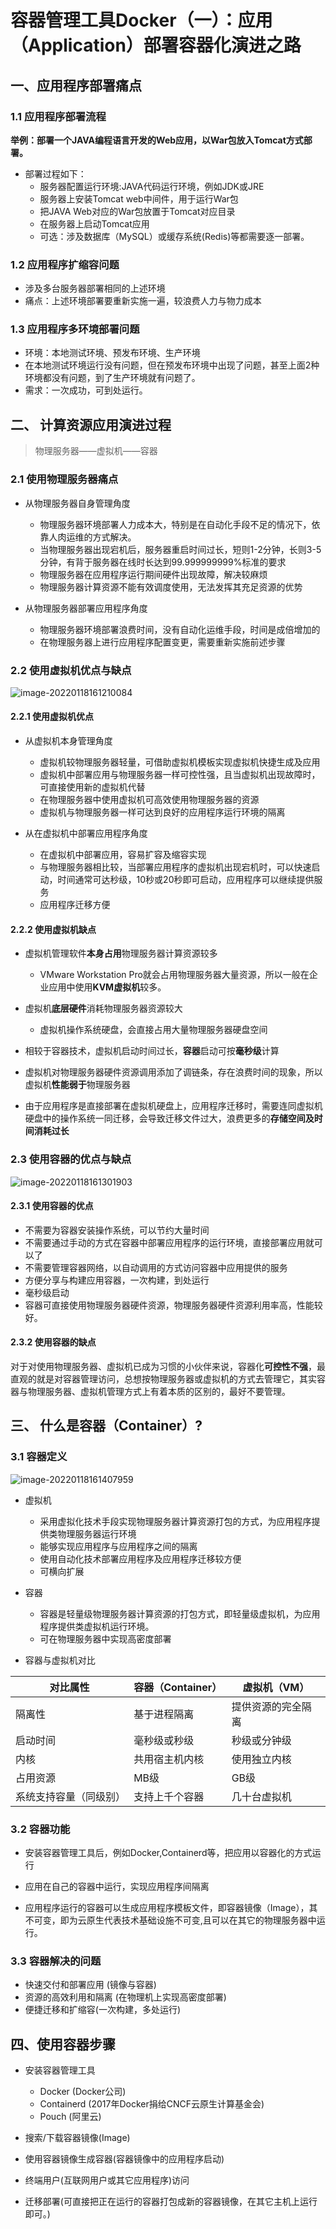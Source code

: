# 容器管理工具Docker（一）：应用（Application）部署容器化演进之路

## 一、应用程序部署痛点

### 1.1 应用程序部署流程

**举例：部署一个JAVA编程语言开发的Web应用，以War包放入Tomcat方式部署。**

- 部署过程如下：
  - 服务器配置运行环境:JAVA代码运行环境，例如JDK或JRE
  - 服务器上安装Tomcat web中间件，用于运行War包
  - 把JAVA Web对应的War包放置于Tomcat对应目录
  - 在服务器上启动Tomcat应用
  - 可选：涉及数据库（MySQL）或缓存系统(Redis)等都需要逐一部署。

### 1.2 应用程序扩缩容问题

- 涉及多台服务器部署相同的上述环境
- 痛点：上述环境部署要重新实施一遍，较浪费人力与物力成本

### 1.3 应用程序多环境部署问题

- 环境：本地测试环境、预发布环境、生产环境
- 在本地测试环境运行没有问题，但在预发布环境中出现了问题，甚至上面2种环境都没有问题，到了生产环境就有问题了。
- 需求：一次成功，可到处运行。

## 二、 计算资源应用演进过程

> 物理服务器——虚拟机——容器

### 2.1 使用物理服务器痛点

- 从物理服务器自身管理角度

  - 物理服务器环境部署人力成本大，特别是在自动化手段不足的情况下，依靠人肉运维的方式解决。
  - 当物理服务器出现宕机后，服务器重启时间过长，短则1-2分钟，长则3-5分钟，有背于服务器在线时长达到99.999999999%标准的要求
  - 物理服务器在应用程序运行期间硬件出现故障，解决较麻烦
  - 物理服务器计算资源不能有效调度使用，无法发挥其充足资源的优势

- 从物理服务器部署应用程序角度

  - 物理服务器环境部署浪费时间，没有自动化运维手段，时间是成倍增加的
  - 在物理服务器上进行应用程序配置变更，需要重新实施前述步骤

### 2.2 使用虚拟机优点与缺点

![image-20220118161210084](https://lskypro-1309218011.cos.ap-shanghai.myqcloud.com/2023/02/15/63ecdd34ec3be.png)

#### 2.2.1 使用虚拟机优点

- 从虚拟机本身管理角度
  - 虚拟机较物理服务器轻量，可借助虚拟机模板实现虚拟机快捷生成及应用
  - 虚拟机中部署应用与物理服务器一样可控性强，且当虚拟机出现故障时，可直接使用新的虚拟机代替
  - 在物理服务器中使用虚拟机可高效使用物理服务器的资源
  - 虚拟机与物理服务器一样可达到良好的应用程序运行环境的隔离

- 从在虚拟机中部署应用程序角度
  - 在虚拟机中部署应用，容易扩容及缩容实现
  - 与物理服务器相比较，当部署应用程序的虚拟机出现宕机时，可以快速启动，时间通常可达秒级，10秒或20秒即可启动，应用程序可以继续提供服务
  - 应用程序迁移方便

#### 2.2.2 使用虚拟机缺点

- 虚拟机管理软件**本身占用**物理服务器计算资源较多
  - VMware Workstation Pro就会占用物理服务器大量资源，所以一般在企业应用中使用**KVM虚拟机**较多。

- 虚拟机**底层硬件**消耗物理服务器资源较大
  - 虚拟机操作系统硬盘，会直接占用大量物理服务器硬盘空间

- 相较于容器技术，虚拟机启动时间过长，**容器**启动可按**毫秒级**计算
- 虚拟机对物理服务器硬件资源调用添加了调链条，存在浪费时间的现象，所以虚拟机**性能弱于**物理服务器
- 由于应用程序是直接部署在虚拟机硬盘上，应用程序迁移时，需要连同虚拟机硬盘中的操作系统一同迁移，会导致迁移文件过大，浪费更多的**存储空间及时间消耗过长**

### 2.3 使用容器的优点与缺点

![image-20220118161301903](https://lskypro-1309218011.cos.ap-shanghai.myqcloud.com/2023/02/15/63ece17940d1c.png)

#### 2.3.1 使用容器的优点

- 不需要为容器安装操作系统，可以节约大量时间
- 不需要通过手动的方式在容器中部署应用程序的运行环境，直接部署应用就可以了
- 不需要管理容器网络，以自动调用的方式访问容器中应用提供的服务
- 方便分享与构建应用容器，一次构建，到处运行
- 毫秒级启动
- 容器可直接使用物理服务器硬件资源，物理服务器硬件资源利用率高，性能较好。

#### 2.3.2 使用容器的缺点

​		对于对使用物理服务器、虚拟机已成为习惯的小伙伴来说，容器化**可控性不强**，最直观的就是对容器管理访问，总想按物理服务器或虚拟机的方式去管理它，其实容器与物理服务器、虚拟机管理方式上有着本质的区别的，最好不要管理。

## 三、 什么是容器（Container）?

### 3.1 容器定义

![image-20220118161407959](https://lskypro-1309218011.cos.ap-shanghai.myqcloud.com/2023/02/15/63ece45769ab3.png)

- 虚拟机
  - 采用虚拟化技术手段实现物理服务器计算资源打包的方式，为应用程序提供类物理服务器运行环境
  - 能够实现应用程序与应用程序之间的隔离
  - 使用自动化技术部署应用程序及应用程序迁移较方便
  - 可横向扩展
- 容器
  - 容器是轻量级物理服务器计算资源的打包方式，即轻量级虚拟机，为应用程序提供类虚拟机运行环境。
  - 可在物理服务器中实现高密度部署

- 容器与虚拟机对比

| 对比属性               | 容器（Container） | 虚拟机（VM）       |
| ---------------------- | ----------------- | ------------------ |
| 隔离性                 | 基于进程隔离      | 提供资源的完全隔离 |
| 启动时间               | 毫秒级或秒级      | 秒级或分钟级       |
| 内核                   | 共用宿主机内核    | 使用独立内核       |
| 占用资源               | MB级              | GB级               |
| 系统支持容量（同级别） | 支持上千个容器    | 几十台虚拟机       |

### 3.2 容器功能

- 安装容器管理工具后，例如Docker,Containerd等，把应用以容器化的方式运行

- 应用在自己的容器中运行，实现应用程序间隔离

- 应用程序运行的容器可以生成应用程序模板文件，即容器镜像（Image），其不可变，即为云原生代表技术基础设施不可变,且可以在其它的物理服务器中运行。


### 3.3 容器解决的问题

- 快速交付和部署应用 (镜像与容器)
- 资源的高效利用和隔离 (在物理机上实现高密度部署)
- 便捷迁移和扩缩容(一次构建，多处运行)

## 四、使用容器步骤

- 安装容器管理工具 
  - Docker  (Docker公司)
  - Containerd  (2017年Docker捐给CNCF云原生计算基金会)
  - Pouch  (阿里云)

- 搜索/下载容器镜像(Image)
- 使用容器镜像生成容器(容器镜像中的应用程序启动)
- 终端用户(互联网用户或其它应用程序)访问
- 迁移部署(可直接把正在运行的容器打包成新的容器镜像，在其它主机上运行即可。)



